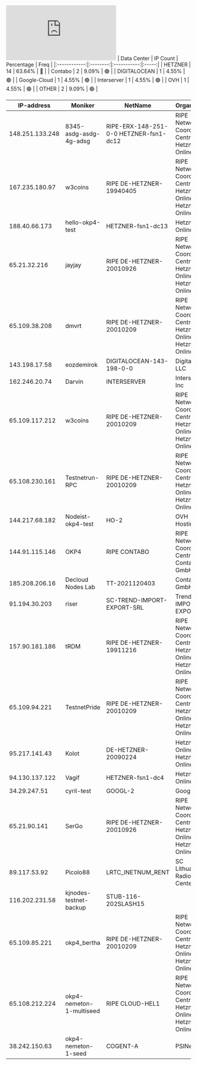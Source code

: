 ![Diagramm](https://github.com/obajay/StateSync-snapshots/blob/main/Projects/OKP4/1/README.md)
| Data Center | IP Count | Percentage | Freq |
|:------------:|:--------:|:-----------:|:-----:|
| HETZNER | 14 | 63.64% | 🔴 |
| Contabo | 2 | 9.09% | 🟢 |
| DIGITALOCEAN | 1 | 4.55% | 🟢 |
| Google-Cloud | 1 | 4.55% | 🟢 |
| Interserver | 1 | 4.55% | 🟢 |
| OVH | 1 | 4.55% | 🟢 |
| OTHER | 2 | 9.09% | 🟢 |

<!-- START_TABLE -->
| IP-address | Moniker | NetName | Organization |
|-------------|-------------|-------------|-------------|
| 148.251.133.248 | 8345-asdg-asdg-4g-adsg | RIPE-ERX-148-251-0-0 HETZNER-fsn1-dc12 | RIPE Network Coordination Centre Hetzner Online GmbH |
| 167.235.180.97 | w3coins | RIPE DE-HETZNER-19940405 | RIPE Network Coordination Centre Hetzner Online GmbH Hetzner Online GmbH |
| 188.40.66.173 | hello-okp4-test | HETZNER-fsn1-dc13 | Hetzner Online GmbH |
| 65.21.32.216 | jayjay | RIPE DE-HETZNER-20010926 | RIPE Network Coordination Centre Hetzner Online GmbH Hetzner Online GmbH |
| 65.109.38.208 | dmvrt | RIPE DE-HETZNER-20010209 | RIPE Network Coordination Centre Hetzner Online GmbH Hetzner Online GmbH |
| 143.198.17.58 | eozdemirok | DIGITALOCEAN-143-198-0-0 | DigitalOcean, LLC |
| 162.246.20.74 | Darvin | INTERSERVER | Interserver, Inc |
| 65.109.117.212 | w3coins | RIPE DE-HETZNER-20010209 | RIPE Network Coordination Centre Hetzner Online GmbH Hetzner Online GmbH |
| 65.108.230.161 | Testnetrun-RPC | RIPE DE-HETZNER-20010209 | RIPE Network Coordination Centre Hetzner Online GmbH Hetzner Online GmbH |
| 144.217.68.182 | Nodeist-okp4-test | HO-2 | OVH Hosting, Inc. |
| 144.91.115.146 | OKP4 | RIPE CONTABO | RIPE Network Coordination Centre Contabo GmbH |
| 185.208.206.16 | Decloud Nodes Lab | TT-2021120403 | Contabo GmbH |
| 91.194.30.203 | riser | SC-TREND-IMPORT-EXPORT-SRL | Trend IMPORT - EXPORT SRL |
| 157.90.181.186 | tRDM | RIPE DE-HETZNER-19911216 | RIPE Network Coordination Centre Hetzner Online GmbH Hetzner Online GmbH |
| 65.109.94.221 | TestnetPride | RIPE DE-HETZNER-20010209 | RIPE Network Coordination Centre Hetzner Online GmbH Hetzner Online GmbH |
| 95.217.141.43 | Kolot | DE-HETZNER-20090224 | Hetzner Online GmbH Hetzner Online GmbH |
| 94.130.137.122 | Vagif | HETZNER-fsn1-dc4 | Hetzner Online GmbH |
| 34.29.247.51 | cyril-test | GOOGL-2 | Google LLC |
| 65.21.90.141 | SerGo | RIPE DE-HETZNER-20010926 | RIPE Network Coordination Centre Hetzner Online GmbH Hetzner Online GmbH |
| 89.117.53.92 | Picolo88 | LRTC_INETNUM_RENT | SC Lithuanian Radio and TV Center |
| 116.202.231.58 | kjnodes-testnet-backup | STUB-116-202SLASH15 |  |
| 65.109.85.221 | okp4_bertha | RIPE DE-HETZNER-20010209 | RIPE Network Coordination Centre Hetzner Online GmbH Hetzner Online GmbH |
| 65.108.212.224 | okp4-nemeton-1-multiseed | RIPE CLOUD-HEL1 | RIPE Network Coordination Centre Hetzner Online GmbH Hetzner Online GmbH |
| 38.242.150.63 | okp4-nemeton-1-seed | COGENT-A | PSINet, Inc. |

<!-- END_TABLE -->